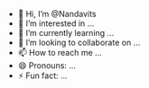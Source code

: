 - 👋 Hi, I’m @Nandavits
- 👀 I’m interested in ...
- 🌱 I’m currently learning ...
- 💞️ I’m looking to collaborate on ...
- 📫 How to reach me ...
- 😄 Pronouns: ...
- ⚡ Fun fact: ...

<!---
Nandavits/Nandavits is a ✨ special ✨ repository because its `README.md` (this file) appears on your GitHub profile.
You can click the Preview link to take a look at your changes.
--->
